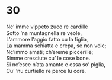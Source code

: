 # 30  
  
Nc’ imme vippeto zuco re cardille  
Sotto ’na muntagnella re veole,  
L’ammore l’aggio fatto cu la figlia,  
La mamma schiatta e crepa, se non vole;  
Nc’immo amati; ch’ereme piccerille;  
Simme cresciute cu’ le cose bone.  
Si nc’esce n’ata amante e essa so’ piglia,  
Cu’ ’nu curtiello re perce lu core.
